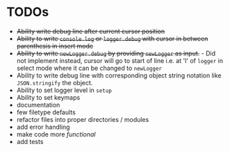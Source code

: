 # TODOs

- ~~Ability write debug line after current cursor position~~
- ~~Ability to write `console.log` or `logger.debug` with cursor in between parenthesis in insert mode~~
- ~~Ability to write `newLogger.debug` by providing `newLogger` as input.~~ - Did not implement instead, cursor will go to start of line i.e. at 'l' of `logger` in select mode where it can be changed to `newLogger`
- Ability to write debug line with corresponding object string notation like `JSON.stringify` the object.
- Ability to set logger level in `setup`
- Ability to set keymaps
- documentation
- few filetype defaults
- refactor files into proper directories / modules
- add error handling
- make code more *functional*
- add tests
